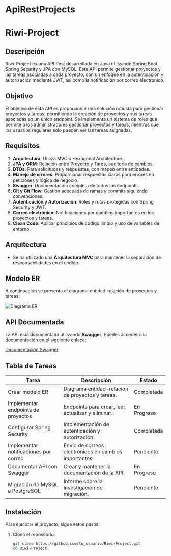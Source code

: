 # ApiRestProjects

# Riwi-Project

## Descripción
Riwi-Project es una API Rest desarrollada en Java utilizando Spring Boot, Spring Security y JPA con MySQL. Esta API permite gestionar proyectos y las tareas asociadas a cada proyecto, con un enfoque en la autenticación y autorización mediante JWT, así como la notificación por correo electrónico.

## Objetivo
El objetivo de esta API es proporcionar una solución robusta para gestionar proyectos y tareas, permitiendo la creación de proyectos y sus tareas asociadas en un único endpoint. Se implementa un sistema de roles que permite a los administradores gestionar proyectos y tareas, mientras que los usuarios regulares solo pueden ver las tareas asignadas.

## Requisitos
1. **Arquitectura**: Utiliza MVC o Hexagonal Architecture.
2. **JPA y ORM**: Relación entre Proyecto y Tarea, auditoría de cambios.
3. **DTOs**: Para solicitudes y respuestas, con mapeo entre entidades.
4. **Manejo de errores**: Proporcionar respuestas claras para errores en peticiones y lógica de negocio.
5. **Swagger**: Documentación completa de todos los endpoints.
6. **Git y Git Flow**: Gestión adecuada de ramas y commits siguiendo convenciones.
7. **Autenticación y Autorización**: Roles y rutas protegidas con Spring Security y JWT.
8. **Correo electrónico**: Notificaciones por cambios importantes en los proyectos y tareas.
9. **Clean Code**: Aplicar principios de código limpio y uso de variables de entorno.

## Arquitectura
- Se ha utilizado una **Arquitectura MVC** para mantener la separación de responsabilidades en el código.

## Modelo ER
A continuación se presenta el diagrama entidad-relación de proyectos y tareas:

![Diagrama ER](/home/nar/IdeaProjects/RiwiProject/docs/ApiProjectDiagramaER.png)


## API Documentada
La API está documentada utilizando **Swagger**. Puedes acceder a la documentación en el siguiente enlace:

[Documentación Swagger](http://localhost:8080/swagger-ui.html)

## Tabla de Tareas

| Tarea                                  | Descripción                                            | Estado          |
|----------------------------------------|-------------------------------------------------------|------------------|
| Crear modelo ER                        | Diagrama entidad-relación de proyectos y tareas.      | Completada       |
| Implementar endpoints de proyectos     | Endpoints para crear, leer, actualizar y eliminar.    | En Progreso      |
| Configurar Spring Security              | Implementación de autenticación y autorización.        | Completada       |
| Implementar notificaciones por correo   | Envío de correos electrónicos en cambios importantes.  | Pendiente        |
| Documentar API con Swagger             | Crear y mantener la documentación de la API.          | En Progreso      |
| Migración de MySQL a PostgreSQL        | Informe sobre la investigación de migración.          | Pendiente        |

## Instalación

Para ejecutar el proyecto, sigue estos pasos:

1. Clona el repositorio:
   ```bash
   git clone https://github.com/tu_usuario/Riwi-Project.git
   cd Riwi-Project

